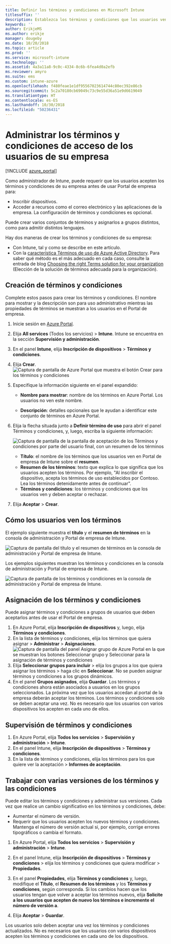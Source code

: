 ```yaml
---
title: Definir los términos y condiciones en Microsoft Intune
titlesuffix: ''
description: Establezca los términos y condiciones que los usuarios ven en el Portal de empresa de Intune.
keywords: ''
author: ErikjeMS
ms.author: erikje
manager: dougeby
ms.date: 10/20/2018
ms.topic: article
ms.prod: ''
ms.service: microsoft-intune
ms.technology: ''
ms.assetid: 4a3a11a8-9c0c-4334-8c6b-6fea4d0a2efb
ms.reviewer: amyro
ms.suite: ems
ms.custom: intune-azure
ms.openlocfilehash: f480feae1e1df95567023614744c80ec392e86cb
ms.sourcegitcommit: 5c2a70180cb69049c73c9e55d36a51e9d6619049
ms.translationtype: HT
ms.contentlocale: es-ES
ms.lasthandoff: 10/30/2018
ms.locfileid: "50236431"
---
```

# <a name="manage-your-companys-terms-and-conditions-for-user-access"></a>Administrar los términos y condiciones de acceso de los usuarios de su empresa

[!INCLUDE [azure_portal](./includes/azure_portal.md)]

Como administrador de Intune, puede requerir que los usuarios acepten los términos y condiciones de su empresa antes de usar Portal de empresa para:
- Inscribir dispositivos.
- Acceder a recursos como el correo electrónico y las aplicaciones de la empresa.
La configuración de términos y condiciones es opcional.

Puede crear varios conjuntos de términos y asignarlos a grupos distintos, como para admitir distintos lenguajes.

Hay dos maneras de crear los términos y condiciones de su empresa:
- Con Intune, tal y como se describe en este artículo.
- Con la [característica Términos de uso de Azure Active Directory](https://docs.microsoft.com/azure/active-directory/governance/active-directory-tou). Para saber qué método es el más adecuado en cada caso, consulte la entrada de blog [Choosing the right Terms solution for your organization](https://go.microsoft.com/fwlink/?linkid=2010506&clcid=0x409) (Elección de la solución de términos adecuada para la organización). 

## <a name="create-terms-and-conditions"></a>Creación de términos y condiciones
Complete estos pasos para crear los términos y condiciones. El nombre para mostrar y la descripción son para uso administrativo mientras las propiedades de términos se muestran a los usuarios en el Portal de empresa.

1. Inicie sesión en [Azure Portal](https://portal.azure.com).
2. Elija **All services** (Todos los servicios)  > **Intune**. Intune se encuentra en la sección **Supervisión y administración**.
3. En el panel **Intune**, elija **Inscripción de dispositivos** > **Términos y condiciones**.
2. Elija **Crear**.
![Captura de pantalla de Azure Portal que muestra el botón Crear para los términos y condiciones](media/terms-create-terms.png)
3. Especifique la información siguiente en el panel expandido:

   - **Nombre para mostrar**: nombre de los términos en Azure Portal. Los usuarios no ven este nombre.

   - **Descripción**: detalles opcionales que le ayudan a identificar este conjunto de términos en Azure Portal.

4. Elija la flecha situada junto a **Definir término de uso** para abrir el panel Términos y condiciones, y, luego, escriba la siguiente información:

   ![Captura de pantalla de la pantalla de aceptación de los Términos y condiciones por parte del usuario final, con un resumen de los términos](./media/terms-summary-create.png)

   - **Título**: el nombre de los términos que los usuarios ven en Portal de empresa de Intune sobre el **resumen**.
   - **Resumen de los términos**: texto que explica lo que significa que los usuarios acepten los términos. Por ejemplo, "Al inscribir el dispositivo, acepta los términos de uso establecidos por Contoso. Lea los términos detenidamente antes de continuar".
   - **Términos y condiciones**: los términos y condiciones que los usuarios ven y deben aceptar o rechazar.

5. Elija **Aceptar** > **Crear**.

## <a name="see-how-terms-are-displayed-to-your-users"></a>Cómo los usuarios ven los términos
El ejemplo siguiente muestra el **título** y el **resumen de términos** en la consola de administración y Portal de empresa de Intune.

![Captura de pantalla del título y el resumen de términos en la consola de administración y Portal de empresa de Intune.](./media/terms-summary-terms.png)

Los ejemplos siguientes muestran los términos y condiciones en la consola de administración y Portal de empresa de Intune.

![Captura de pantalla de los términos y condiciones en la consola de administración y Portal de empresa de Intune.](./media/terms-properties-terms.png)

## <a name="assign-terms-and-conditions"></a>Asignación de los términos y condiciones

Puede asignar términos y condiciones a grupos de usuarios que deben aceptarlos antes de usar el Portal de empresa.

1. En Azure Portal, elija **Inscripción de dispositivos** y, luego, elija **Términos y condiciones**.
2. En la lista de términos y condiciones, elija los términos que quiera asignar > **Administrar** > **Asignaciones**.
![Captura de pantalla del panel Asignar grupo de Azure Portal en la que se muestran los botones Seleccionar grupo y Seleccionar para la asignación de términos y condiciones](media/terms-assign-groups.png)
3. Elija **Seleccionar grupos para incluir** > elija los grupos a los que quiera asignar los términos > haga clic en **Seleccionar**. No se pueden asignar términos y condiciones a los grupos dinámicos.
4. En el panel **Grupos asignados**, elija **Guardar**.  Los términos y condiciones ahora están asociados a usuarios en los grupos seleccionados. La próxima vez que los usuarios accedan al portal de la empresa deberán aceptar los términos. Los términos y condiciones solo se deben aceptar una vez. No es necesario que los usuarios con varios dispositivos los acepten en cada uno de ellos.


## <a name="monitor-terms-and-conditions"></a>Supervisión de términos y condiciones

1. En Azure Portal, elija **Todos los servicios** > **Supervisión y administración** > **Intune**. 
1. En el panel Intune, elija **Inscripción de dispositivos** > **Términos y condiciones**.
2. En la lista de términos y condiciones, elija los términos para los que quiere ver la aceptación > **Informes de aceptación**.

## <a name="work-with-multiple-versions-of-terms-and-conditions"></a>Trabajar con varias versiones de los términos y las condiciones
Puede editar los términos y condiciones y administrar sus versiones. Cada vez que realice un cambio significativo en los términos y condiciones, debe:
- Aumentar el número de versión.
- Requerir que los usuarios acepten los nuevos términos y condiciones. Mantenga el número de versión actual si, por ejemplo, corrige errores tipográficos o cambia el formato.

1. En Azure Portal, elija **Todos los servicios** > **Supervisión y administración** > **Intune**.

2. En el panel Intune, elija **Inscripción de dispositivos** > **Términos y condiciones** > elija los términos y condiciones que quiera modificar > **Propiedades**.

4. En el panel **Propiedades**, elija **Términos y condiciones** y, luego, modifique el **Título**, el **Resumen de los términos** y los **Términos y condiciones**, según corresponda. Si los cambios hacen que los usuarios tengan que volver a aceptar los términos nuevos, elija **Solicite a los usuarios que acepten de nuevo los términos e incremente el número de versión a**.

4.  Elija **Aceptar** > **Guardar**.

Los usuarios solo deben aceptar una vez los términos y condiciones actualizados. No es necesarios que los usuarios con varios dispositivos acepten los términos y condiciones en cada uno de los dispositivos.
